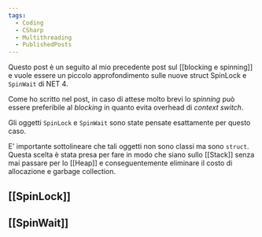 ```yaml
---
tags:
  - Coding
  - CSharp
  - Multithreading
  - PublishedPosts
---
```



Questo post è un seguito al mio precedente post sul [[blocking e spinning]] e vuole essere un piccolo approfondimento sulle nuove struct SpinLock e `SpinWait` di NET 4.

Come ho scritto nel post, in caso di attese molto brevi lo _spinning_ può essere preferibile al _blocking_ in quanto evita overhead di _context switch_.

Gli oggetti `SpinLock` e `SpinWait` sono state pensate esattamente per questo caso.

E' importante sottolineare che tali oggetti non sono classi ma sono `struct`. Questa scelta è stata presa per fare in modo che siano sullo [[Stack]] senza mai passare per lo [[Heap]] e conseguentemente eliminare il costo di allocazione e garbage collection.

## [[SpinLock]]

## [[SpinWait]]
